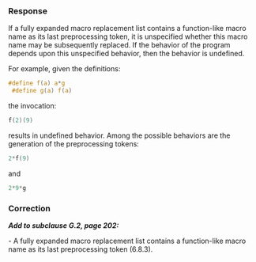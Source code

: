 ### Response

If a fully expanded macro replacement list contains a function-like macro name
as its last preprocessing token, it is unspecified whether this macro name may
be subsequently replaced. If the behavior of the program depends upon this
unspecified behavior, then the behavior is undefined.

For example, given the definitions:

```c
#define f(a) a*g
 #define g(a) f(a)
```

the invocation:

```c
f(2)(9)
```

results in undefined behavior. Among the possible behaviors are the generation
of the preprocessing tokens:

```c
2*f(9)
```

and

```c
2*9*g
```
### Correction

***Add to subclause G.2, page 202:***

\- A fully expanded macro replacement list contains a function-like macro name
as its last preprocessing token (6.8.3).
